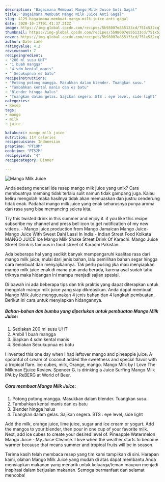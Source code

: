 ```yaml
---
description: "Bagaimana Membuat Mango Milk Juice Anti Gagal"
title: "Bagaimana Membuat Mango Milk Juice Anti Gagal"
slug: 4129-bagaimana-membuat-mango-milk-juice-anti-gagal
date: 2020-10-17T01:41:37.212Z
image: https://img-global.cpcdn.com/recipes/5b98007e855133cd/751x532cq70/mango-milk-juice-foto-resep-utama.jpg
thumbnail: https://img-global.cpcdn.com/recipes/5b98007e855133cd/751x532cq70/mango-milk-juice-foto-resep-utama.jpg
cover: https://img-global.cpcdn.com/recipes/5b98007e855133cd/751x532cq70/mango-milk-juice-foto-resep-utama.jpg
author: Dale Lane
ratingvalue: 4.2
reviewcount: 7
recipeingredient:
- "200 ml susu UHT"
- "1 buah mangga"
- "4 sdm kental manis"
- " Secukupnua es batu"
recipeinstructions:
- "Potong potong mangga. Masukkan dalam blender. Tuangkan susu."
- "Tambahkan kental manis dan es batu"
- "Blender hingga halus"
- "Tuangkan dalam gelas. Sajikan segera. BTS : eye level, side light"
categories:
- Resep
tags:
- mango
- milk
- juice

katakunci: mango milk juice 
nutrition: 114 calories
recipecuisine: Indonesian
preptime: "PT19M"
cooktime: "PT52M"
recipeyield: "4"
recipecategory: Dinner

---
```



![Mango Milk Juice](https://img-global.cpcdn.com/recipes/5b98007e855133cd/751x532cq70/mango-milk-juice-foto-resep-utama.jpg)

Anda sedang mencari ide resep mango milk juice yang unik? Cara membuatnya memang tidak terlalu sulit namun tidak gampang juga. Kalau keliru mengolah maka hasilnya tidak akan memuaskan dan justru cenderung tidak enak. Padahal mango milk juice yang enak seharusnya punya aroma dan rasa yang bisa memancing selera kita.

Try this twisted drink in this summer and enjoy it. if you like this recipe subscribe my channel and press bell icon to get notification of my new videos. - Mango juice production from Mango Jamaican Mango Juice-Mango Juice With Sweet Dahi Lassi In India - Indian Street Food Kolkata MANGO JUICE Ice Mango Milk Shake Street Drink Of Karachi. Mango Juice Street Drink is famous in food street of Karachi Pakistan.

Ada beberapa hal yang sedikit banyak mempengaruhi kualitas rasa dari mango milk juice, mulai dari jenis bahan, lalu pemilihan bahan segar hingga cara membuat dan menyajikannya. Tak perlu pusing jika mau menyiapkan mango milk juice enak di mana pun anda berada, karena asal sudah tahu triknya maka hidangan ini mampu menjadi sajian spesial.


Di bawah ini ada beberapa tips dan trik praktis yang dapat diterapkan untuk mengolah mango milk juice yang siap dikreasikan. Anda dapat membuat Mango Milk Juice menggunakan 4 jenis bahan dan 4 langkah pembuatan. Berikut ini cara untuk menyiapkan hidangannya.

<!--inarticleads1-->

##### Bahan-bahan dan bumbu yang diperlukan untuk pembuatan Mango Milk Juice:

1. Sediakan 200 ml susu UHT
1. Ambil 1 buah mangga
1. Siapkan 4 sdm kental manis
1. Sediakan  Secukupnua es batu


I invented this one day when I had leftover mango and pineapple juice. A spoonful of cream of coconut added the sweetness and special flavor with a tropical flare. ice cubes, milk, Orange, mango. Mango Milk by I Love The Milkman Ejuice Review. Spencer G. is drinking a Juice Surfing Mango Milk IPA by ReBERG at World of Beer. 

<!--inarticleads2-->

##### Cara membuat Mango Milk Juice:

1. Potong potong mangga. Masukkan dalam blender. Tuangkan susu.
1. Tambahkan kental manis dan es batu
1. Blender hingga halus
1. Tuangkan dalam gelas. Sajikan segera. BTS : eye level, side light


Add the milk, orange juice, lime juice, sugar and ice cream or yogurt. Add the mangos to your blender, then pour in one cup of your favorite milk. Next, add ice cubes to create your desired level of. Pineapple Watermelon Mango Juice - My Juice Cleanse. I love when the weather starts to become warmer because that means summer and tropical fruits will be in season. 

Terima kasih telah membaca resep yang tim kami tampilkan di sini. Harapan kami, olahan Mango Milk Juice yang mudah di atas dapat membantu Anda menyiapkan makanan yang menarik untuk keluarga/teman maupun menjadi inspirasi dalam berjualan makanan. Semoga bermanfaat dan selamat mencoba!
